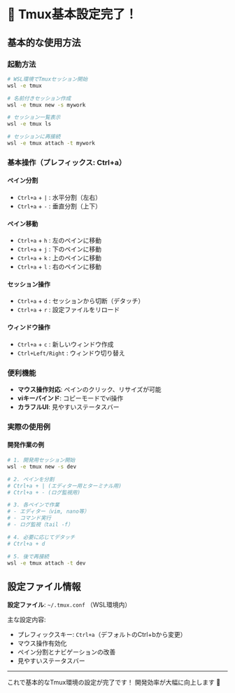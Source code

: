 # 🚀 Tmux基本設定完了！

## 基本的な使用方法

### 起動方法
```bash
# WSL環境でTmuxセッション開始
wsl -e tmux

# 名前付きセッション作成
wsl -e tmux new -s mywork

# セッション一覧表示
wsl -e tmux ls

# セッションに再接続
wsl -e tmux attach -t mywork
```

### 基本操作（プレフィックス: Ctrl+a）

#### ペイン分割
- `Ctrl+a` + `|` : 水平分割（左右）
- `Ctrl+a` + `-` : 垂直分割（上下）

#### ペイン移動
- `Ctrl+a` + `h` : 左のペインに移動
- `Ctrl+a` + `j` : 下のペインに移動
- `Ctrl+a` + `k` : 上のペインに移動
- `Ctrl+a` + `l` : 右のペインに移動

#### セッション操作
- `Ctrl+a` + `d` : セッションから切断（デタッチ）
- `Ctrl+a` + `r` : 設定ファイルをリロード

#### ウィンドウ操作
- `Ctrl+a` + `c` : 新しいウィンドウ作成
- `Ctrl+Left/Right` : ウィンドウ切り替え

### 便利機能
- **マウス操作対応**: ペインのクリック、リサイズが可能
- **viキーバインド**: コピーモードでvi操作
- **カラフルUI**: 見やすいステータスバー

### 実際の使用例

#### 開発作業の例
```bash
# 1. 開発用セッション開始
wsl -e tmux new -s dev

# 2. ペインを分割
# Ctrl+a + | (エディター用とターミナル用)
# Ctrl+a + - (ログ監視用)

# 3. 各ペインで作業
# - エディター（vim, nano等）
# - コマンド実行
# - ログ監視（tail -f）

# 4. 必要に応じてデタッチ
# Ctrl+a + d

# 5. 後で再接続
wsl -e tmux attach -t dev
```

## 設定ファイル情報

**設定ファイル**: `~/.tmux.conf` （WSL環境内）

主な設定内容:
- プレフィックスキー: `Ctrl+a`（デフォルトのCtrl+bから変更）
- マウス操作有効化
- ペイン分割とナビゲーションの改善
- 見やすいステータスバー

---

これで基本的なTmux環境の設定が完了です！
開発効率が大幅に向上します 🎉
